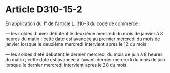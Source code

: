 # Article D310-15-2

En application du 1° de l'article L. 310-3 du code de commerce :

― les soldes d'hiver débutent le deuxième mercredi du mois de janvier à 8 heures du matin ; cette date est avancée au premier mercredi du mois de janvier lorsque le deuxième mercredi intervient après le 12 du mois ;

― les soldes d'été débutent le dernier mercredi du mois de juin à 8 heures du matin ; cette date est avancée à l'avant-dernier mercredi du mois de juin lorsque le dernier mercredi intervient après le 28 du mois.
